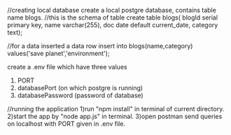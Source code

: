 //creating local database
create a local postgre database, contains table name blogs.
//this is the schema of table
 create table blogs( blogId serial primary key, name varchar(255), doc date default current_date, category text);   

//for a data inserted a data row
 insert into blogs(name,category) values('save planet','environment');

create a .env file which have three values
1) PORT
2) databasePort (on which postgre is running)
3) databasePassword (password of database)


//running the application
1)run "npm install" in terminal of current directory.
2)start the app by "node app.js" in terminal.
3)open postman send queries on localhost with PORT given in .env file.
